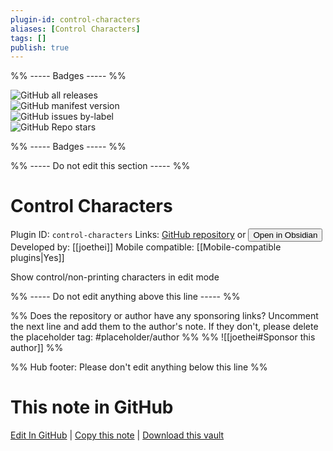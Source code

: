 ```yaml
---
plugin-id: control-characters
aliases: [Control Characters]
tags: []
publish: true
---
```


%% ----- Badges ----- %%

![GitHub all releases](https://img.shields.io/github/downloads/joethei/obsidian-control-characters/total?color=573E7A&logo=github&style=for-the-badge)  
![GitHub manifest version](https://img.shields.io/github/manifest-json/v/joethei/obsidian-control-characters?color=573E7A&logo=github&style=for-the-badge)  
![GitHub issues by-label](https://img.shields.io/github/issues/joethei/obsidian-control-characters/help%20wanted?color=573E7A&logo=github&style=for-the-badge)  
![GitHub Repo stars](https://img.shields.io/github/stars/joethei/obsidian-control-characters?color=573E7A&logo=github&style=for-the-badge)

%% ----- Badges ----- %%

%% ----- Do not edit this section ----- %%

# Control Characters

Plugin ID: `control-characters`
Links: [GitHub repository](https://github.com/joethei/obsidian-control-characters) or [<button id=HH>Open in Obsidian</button>](obsidian://show-plugin?id=control-characters)
Developed by: [[joethei]]
Mobile compatible: [[Mobile-compatible plugins|Yes]]

Show control/non-printing characters in edit mode

%% ----- Do not edit anything above this line ----- %%

%% Does the repository or author have any sponsoring links? Uncomment the next line and add them to the author's note. If they don't, please delete the placeholder tag: #placeholder/author %%
%% ![[joethei#Sponsor this author]] %%

%% Hub footer: Please don't edit anything below this line %%

# This note in GitHub

<span class="git-footer">[Edit In GitHub](https://github.dev/obsidian-community/obsidian-hub/blob/main/02%20-%20Community%20Expansions/02.05%20All%20Community%20Expansions/Plugins/control-characters.md "git-hub-edit-note") | [Copy this note](https://raw.githubusercontent.com/obsidian-community/obsidian-hub/main/02%20-%20Community%20Expansions/02.05%20All%20Community%20Expansions/Plugins/control-characters.md "git-hub-copy-note") | [Download this vault](https://github.com/obsidian-community/obsidian-hub/archive/refs/heads/main.zip "git-hub-download-vault") </span>
